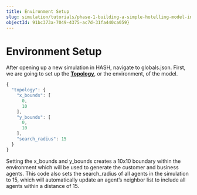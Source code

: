 ```yaml
---
title: Environment Setup
slug: simulation/tutorials/phase-1-building-a-simple-hotelling-model-in-2d/set-up-environment
objectId: 91bc373a-7049-4375-ac7d-31fa440ca059}
---
```


# Environment Setup

After opening up a new simulation in HASH, navigate to globals.json. First, we are going to set up the [**Topology**](/docs/simulation/configuration/topology), or the environment, of the model.

<Tabs>
<Tab title="globals.json" >

```javascript
{
  "topology": {
    "x_bounds": [
      0,
      10
    ],
    "y_bounds": [
      0,
      10
    ],
    "search_radius": 15
  }
}
```
</Tab>
</Tabs>

Setting the x_bounds and y_bounds creates a 10x10 boundary within the environment which will be used to generate the customer and business agents. This code also sets the search_radius of all agents in the simulation to 15, which will automatically update an agent’s neighbor list to include all agents within a distance of 15.

